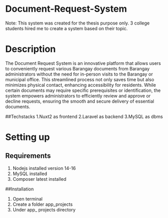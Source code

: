 # Document-Request-System

Note: This system was created for the thesis purpose only. 3 college students hired me to create a system based on their topic.

# Description

The Document Request System is an innovative platform that allows users to conveniently request various Barangay documents from Barangay administrators without the need for in-person visits to the Barangay or municipal office. This streamlined process not only saves time but also minimizes physical contact, enhancing accessibility for residents. While certain documents may require specific prerequisites or identification, the system empowers administrators to efficiently review and approve or decline requests, ensuring the smooth and secure delivery of essential documents.

##Techstacks
1.Nuxt2 as frontend
2.Laravel as backend
3.MySQL as  dbms

# Setting up

## Requirements
1. Nodejs installed version 14-16
2. MySQL installed
3. Composer latest installed

##Installation
1. Open terminal
2. Create a folder app_projects
3. Under app_ projects directory 


